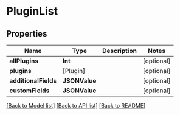# PluginList

## Properties
Name | Type | Description | Notes
------------ | ------------- | ------------- | -------------
**allPlugins** | **Int** |  | [optional] 
**plugins** | [Plugin] |  | [optional] 
**additionalFields** | **JSONValue** |  | [optional] 
**customFields** | **JSONValue** |  | [optional] 

[[Back to Model list]](../README.md#documentation-for-models) [[Back to API list]](../README.md#documentation-for-api-endpoints) [[Back to README]](../README.md)



